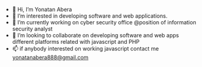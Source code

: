 - 👋 Hi, I’m Yonatan Abera
- 👀 I’m interested in developing software and web applications.
- 🌱 I’m currently working on cyber security office @position of information security analyst
- 💞️ I’m looking to collaborate on developing software and web apps different platforms related with javascript and PHP
- 📫 if anybody interested on working javascript contact me yonatanabera888@gmail.com
<!---
yonatan1216/yonatan1216 is a ✨ special ✨ repository because its `README.md` (this file) appears on your GitHub profile.
You can click the Preview link to take a look at your changes.
--->
